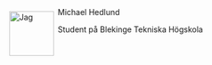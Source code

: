 <div markdown=1>
<img src="../htdocs/img/me.jpg" alt="Jag" style="width: 80px; float: left; padding: 0.5em 0.5em 0.5em 0;">
Michael Hedlund

Student på Blekinge Tekniska Högskola

</div>